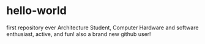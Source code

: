 # hello-world
first repository ever
Architecture Student, Computer Hardware and software enthusiast, active, and fun!
also a brand new github user!
